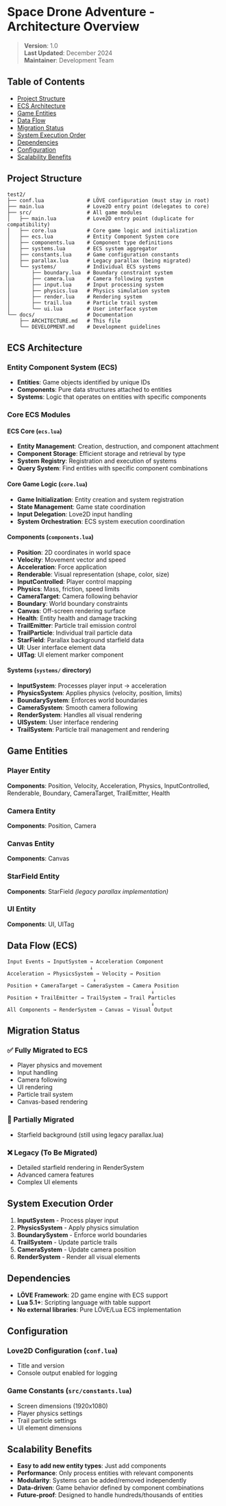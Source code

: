 # Space Drone Adventure - Architecture Overview

> **Version**: 1.0  
> **Last Updated**: December 2024  
> **Maintainer**: Development Team

## Table of Contents

- [Project Structure](#project-structure)
- [ECS Architecture](#ecs-architecture)
- [Game Entities](#game-entities)
- [Data Flow](#data-flow-ecs)
- [Migration Status](#migration-status)
- [System Execution Order](#system-execution-order)
- [Dependencies](#dependencies)
- [Configuration](#configuration)
- [Scalability Benefits](#scalability-benefits)

## Project Structure

```
test2/
├── conf.lua              # LÖVE configuration (must stay in root)
├── main.lua              # Love2D entry point (delegates to core)
├── src/                  # All game modules
│   ├── main.lua          # Love2D entry point (duplicate for compatibility)
│   ├── core.lua          # Core game logic and initialization
│   ├── ecs.lua           # Entity Component System core
│   ├── components.lua    # Component type definitions
│   ├── systems.lua       # ECS system aggregator
│   ├── constants.lua     # Game configuration constants
│   ├── parallax.lua      # Legacy parallax (being migrated)
│   └── systems/          # Individual ECS systems
│       ├── boundary.lua  # Boundary constraint system
│       ├── camera.lua    # Camera following system
│       ├── input.lua     # Input processing system
│       ├── physics.lua   # Physics simulation system
│       ├── render.lua    # Rendering system
│       ├── trail.lua     # Particle trail system
│       └── ui.lua        # User interface system
└── docs/                 # Documentation
    ├── ARCHITECTURE.md   # This file
    └── DEVELOPMENT.md    # Development guidelines
```

## ECS Architecture

### Entity Component System (ECS)
- **Entities**: Game objects identified by unique IDs
- **Components**: Pure data structures attached to entities
- **Systems**: Logic that operates on entities with specific components

### Core ECS Modules

#### ECS Core (`ecs.lua`)
- **Entity Management**: Creation, destruction, and component attachment
- **Component Storage**: Efficient storage and retrieval by type
- **System Registry**: Registration and execution of systems
- **Query System**: Find entities with specific component combinations

#### Core Game Logic (`core.lua`)
- **Game Initialization**: Entity creation and system registration
- **State Management**: Game state coordination
- **Input Delegation**: Love2D input handling
- **System Orchestration**: ECS system execution coordination

#### Components (`components.lua`)
- **Position**: 2D coordinates in world space
- **Velocity**: Movement vector and speed
- **Acceleration**: Force application
- **Renderable**: Visual representation (shape, color, size)
- **InputControlled**: Player control mapping
- **Physics**: Mass, friction, speed limits
- **CameraTarget**: Camera following behavior
- **Boundary**: World boundary constraints
- **Canvas**: Off-screen rendering surface
- **Health**: Entity health and damage tracking
- **TrailEmitter**: Particle trail emission control
- **TrailParticle**: Individual trail particle data
- **StarField**: Parallax background starfield data
- **UI**: User interface element data
- **UITag**: UI element marker component

#### Systems (`systems/` directory)
- **InputSystem**: Processes player input → acceleration
- **PhysicsSystem**: Applies physics (velocity, position, limits)
- **BoundarySystem**: Enforces world boundaries
- **CameraSystem**: Smooth camera following
- **RenderSystem**: Handles all visual rendering
- **UISystem**: User interface rendering
- **TrailSystem**: Particle trail management and rendering

## Game Entities

### Player Entity
**Components**: Position, Velocity, Acceleration, Physics, InputControlled, Renderable, Boundary, CameraTarget, TrailEmitter, Health

### Camera Entity
**Components**: Position, Camera

### Canvas Entity
**Components**: Canvas

### StarField Entity
**Components**: StarField *(legacy parallax implementation)*

### UI Entity
**Components**: UI, UITag

## Data Flow (ECS)

```
Input Events → InputSystem → Acceleration Component
                           ↓
Acceleration → PhysicsSystem → Velocity → Position
                            ↓
Position + CameraTarget → CameraSystem → Camera Position
                                               ↓
Position + TrailEmitter → TrailSystem → Trail Particles
                                               ↓
All Components → RenderSystem → Canvas → Visual Output
```

## Migration Status

### ✅ Fully Migrated to ECS
- Player physics and movement
- Input handling
- Camera following
- UI rendering
- Particle trail system
- Canvas-based rendering

### 🔄 Partially Migrated
- Starfield background (still using legacy parallax.lua)

### ❌ Legacy (To Be Migrated)
- Detailed starfield rendering in RenderSystem
- Advanced camera features
- Complex UI elements

## System Execution Order

1. **InputSystem** - Process player input
2. **PhysicsSystem** - Apply physics simulation
3. **BoundarySystem** - Enforce world boundaries
4. **TrailSystem** - Update particle trails
5. **CameraSystem** - Update camera position
6. **RenderSystem** - Render all visual elements

## Dependencies

- **LÖVE Framework**: 2D game engine with ECS support
- **Lua 5.1+**: Scripting language with table support
- **No external libraries**: Pure LÖVE/Lua ECS implementation

## Configuration

### Love2D Configuration (`conf.lua`)
- Title and version
- Console output enabled for logging

### Game Constants (`src/constants.lua`)
- Screen dimensions (1920x1080)
- Player physics settings
- Trail particle settings
- UI element dimensions

## Scalability Benefits

- **Easy to add new entity types**: Just add components
- **Performance**: Only process entities with relevant components
- **Modularity**: Systems can be added/removed independently
- **Data-driven**: Game behavior defined by component combinations
- **Future-proof**: Designed to handle hundreds/thousands of entities
